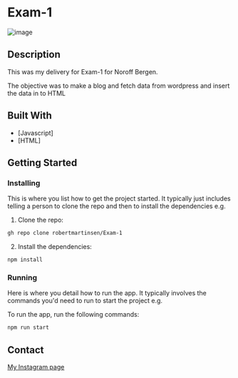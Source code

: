 # Exam-1

![image](/Exam-1-assets/Exam-1.png)

## Description

This was my delivery for Exam-1 for Noroff Bergen.

The objective was to make a blog and fetch data from wordpress and insert the data in to HTML

## Built With

- [Javascript]
- [HTML]

## Getting Started

### Installing

This is where you list how to get the project started. It typically just includes telling a person to clone the repo and then to install the dependencies e.g.

1. Clone the repo:

```bash
gh repo clone robertmartinsen/Exam-1
```

2. Install the dependencies:

```
npm install
```

### Running

Here is where you detail how to run the app. It typically involves the commands you'd need to run to start the project e.g.

To run the app, run the following commands:

```bash
npm run start
```

## Contact

[My Instagram page](www.instagram.com/robertmartinsen_)



